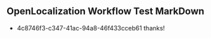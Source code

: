 ## OpenLocalization Workflow Test MarkDown
* 4c8746f3-c347-41ac-94a8-46f433cceb61 thanks!

<!--HONumber=Jul16_HO3-->


